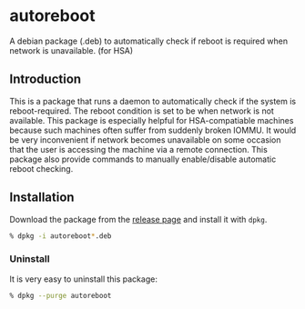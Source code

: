 # autoreboot
A debian package (.deb) to automatically check if reboot is required when network is unavailable. (for HSA)

## Introduction
This is a package that runs a daemon to automatically check if the system is reboot-required. The reboot condition is set to be when network is not available. This package is especially helpful for HSA-compatiable machines because such machines often suffer from suddenly broken IOMMU. It would be very inconvenient if network becomes unavailable on some occasion that the user is accessing the machine via a remote connection. This package also provide commands to manually enable/disable automatic reboot checking.

## Installation
Download the package from the [release page](https://github.com/cyliang/autoreboot/releases) and install it with `dpkg`.
```sh
% dpkg -i autoreboot*.deb
```

### Uninstall
It is very easy to uninstall this package:
```sh
% dpkg --purge autoreboot
```
